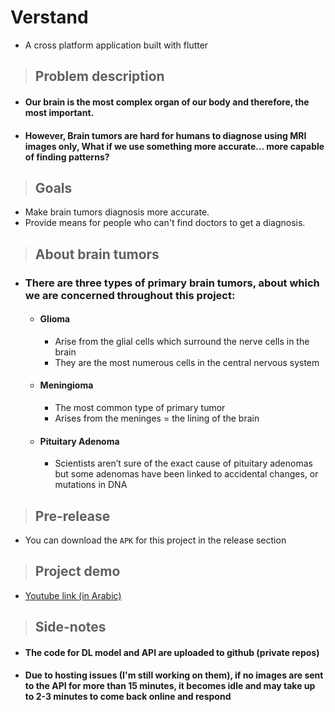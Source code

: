 # Verstand

- A cross platform application built with flutter

>## Problem description

- #### Our brain is the most complex organ of our body and therefore, the most important. 
- #### However, Brain tumors are hard for humans to diagnose using MRI images only, What if we use something more accurate... more capable of finding patterns?

>## Goals

- Make brain tumors diagnosis more accurate.
- Provide means for people who can't find doctors to get a diagnosis.

>## About brain tumors

- ### There are three types of primary brain tumors, about which we are concerned throughout this project:
  - #### Glioma
    - Arise from the glial cells which surround the nerve cells in the brain
    - They are the most numerous cells in the central nervous system
  - #### Meningioma
    - The most common type of primary tumor
    - Arises from the meninges = the lining of the brain
  - #### Pituitary Adenoma
    - Scientists aren’t sure of the exact cause of pituitary adenomas but some adenomas have been linked to accidental changes, or mutations in DNA
>## Pre-release
- You can download the `APK` for this project in the release section

>## Project demo
- [Youtube link (in Arabic)](https://youtu.be/5okl9z6aVwc)

>## Side-notes
- #### The code for DL model and API are uploaded to github (private repos)
- #### Due to hosting issues (I'm still working on them), if no images are sent to the API for more than 15 minutes, it becomes idle and may take up to 2-3 minutes to come back online and respond
